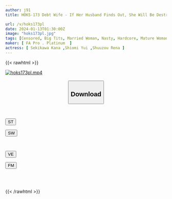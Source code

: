 ```yaml
---
author: j91
title: HOKS-173 Debt Wife - If Her Husband Finds Out, She Will Be Destroyed

url: /v/hoks173pl
date: 2024-01-13T01:30:00Z
image: "hoks173pl.jpg"
tags: [Censored, Big Tits, Married Woman, Nasty, Hardcore, Mature Woman, Drama, Multiple Story	]
maker: [ FA Pro . Platinum  ]
actress: [ Sekikawa Kana ,Shiomi Yui ,Shuuzou Rena ]
---
```



{{< rawhtml >}}

<div class="video" data-videoid="XAVoQ48R18SDDYD">
    <a href="javascript:;">
        <img src="/v/hoks173pl/hoks173pl.jpg" width="WIDTH" height="HEIGHT" alt="hoks173pl.mp4" loading="lazy">
    </a>
</div>

<script type="text/javascript" src="https://j91.asia/asset/on-demand-st.js"></script>

<br>
  <link rel="stylesheet" href="https://j91.asia/asset/bs5.css">
  
  <center>
  <button class="btn btn-primary" type="button" data-bs-toggle="collapse" data-bs-target=".multi-collapse" aria-expanded="false" aria-controls="multiCollapseExample1 multiCollapseExample2"><h2>Download</h2></button></center>
</p>
<div class="row">
  <div class="col">
    <div class="collapse multi-collapse" id="multiCollapseExample1">
      <div class="card card-body">
	      	      <br>
<div class="buttons">  
<p><a href="https://streamtape.to/v/XAVoQ48R18SDDYD" target="_blank"><button class="btn-hover color-3"><i class="fa fa-download"></i> ST</button></a></p>
<p><a href="https://flaswish.com/lopnot1ur85z" target="_blank"><button class="btn-hover color-2"><i class="fa fa-download"></i> SW</button></a></p></div>
    </div>
  </div>
</div>
  <div class="col">
    <div class="collapse multi-collapse" id="multiCollapseExample2">
      <div class="card card-body">
	      <br>
<div class="buttons">
<p><a href="https://veev.to/d/ZWBqOKlmPbVGC7MldStXicsKQ4i588cmXqxj9P" target="_blank"><button class="btn-hover color-9"><i class="fa fa-download"></i> VE</button></a></p>
<p><a href="https://filemoon.sx/d/v9wt2xn3gdnm" target="_blank"><button class="btn-hover color-8"><i class="fa fa-download"></i> FM</button></a></p></div>
<br><br>
      </div>
    </div>
  </div>
</div>

{{< /rawhtml >}}